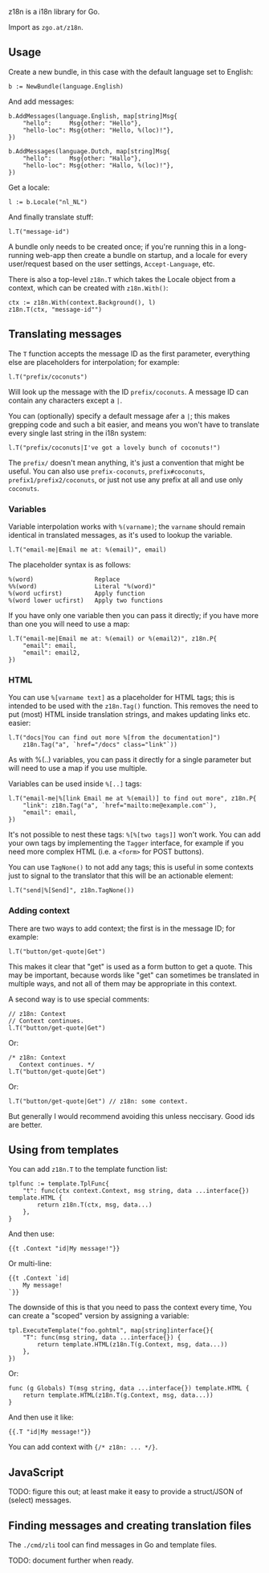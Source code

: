 z18n is a i18n library for Go.

Import as `zgo.at/z18n`.

Usage
-----
Create a new bundle, in this case with the default language set to English:

	b := NewBundle(language.English)

And add messages:

	b.AddMessages(language.English, map[string]Msg{
		"hello":     Msg{other: "Hello"},
		"hello-loc": Msg{other: "Hello, %(loc)!"},
	})

	b.AddMessages(language.Dutch, map[string]Msg{
		"hello":     Msg{other: "Hallo"},
		"hello-loc": Msg{other: "Hallo, %(loc)!"},
	})

Get a locale:

	l := b.Locale("nl_NL")

And finally translate stuff:

    l.T("message-id")

A bundle only needs to be created once; if you're running this in a long-running
web-app then create a bundle on startup, and a locale for every user/request
based on the user settings, `Accept-Language`, etc.

There is also a top-level `z18n.T` which takes the Locale object from a context,
which can be created with `z18n.With()`:

    ctx := z18n.With(context.Background(), l)
    z18n.T(ctx, "message-id"")


Translating messages
--------------------
The `T` function accepts the message ID as the first parameter, everything else
are placeholders for interpolation; for example:

    l.T("prefix/coconuts")

Will look up the message with the ID `prefix/coconuts`. A message ID can contain
any characters except a `|`.

You can (optionally) specify a default message afer a `|`; this makes grepping
code and such a bit easier, and means you won't have to translate every single
last string in the i18n system:

    l.T("prefix/coconuts|I've got a lovely bunch of coconuts!")

The `prefix/` doesn't mean anything, it's just a convention that might be
useful. You can also use `prefix-coconuts`, `prefix#coconuts`,
`prefix1/prefix2/coconuts`, or just not use any prefix at all and use only
`coconuts`.

### Variables

Variable interpolation works with `%(varname)`; the `varname` should remain
identical in translated messages, as it's used to lookup the variable.

    l.T("email-me|Email me at: %(email)", email)

The placeholder syntax is as follows:

    %(word)                 Replace
    %%(word)                Literal "%(word)"
    %(word ucfirst)         Apply function
    %(word lower ucfirst)   Apply two functions

If you have only one variable then you can pass it directly; if you have more
than one you will need to use a map:

    l.T("email-me|Email me at: %(email) or %(email2)", z18n.P{
        "email": email,
        "email": email2,
    })

### HTML

You can use `%[varname text]` as a placeholder for HTML tags; this is intended
to be used with the `z18n.Tag()` function. This removes the need to put (most)
HTML inside translation strings, and makes updating links etc. easier:

    l.T("docs|You can find out more %[from the documentation]")
        z18n.Tag("a", `href="/docs" class="link"`))

As with %(..) variables, you can pass it directly for a single parameter but
will need to use a map if you use multiple.

Variables can be used inside `%[..]` tags:

    l.T("email-me|%[link Email me at %(email)] to find out more", z18n.P{
        "link": z18n.Tag("a", `href="mailto:me@example.com"`),
        "email": email,
    })

It's not possible to nest these tags: `%[%[two tags]]` won't work. You can add
your own tags by implementing the `Tagger` interface, for example if you need
more complex HTML (i.e. a `<form>` for POST buttons).

You can use `TagNone()` to not add any tags; this is useful in some contexts
just to signal to the translator that this will be an actionable element:

    l.T("send|%[Send]", z18n.TagNone())

### Adding context

There are two ways to add context; the first is in the message ID; for example:

    l.T("button/get-quote|Get")

This makes it clear that "get" is used as a form button to get a quote. This may
be important, because words like "get" can sometimes be translated in multiple
ways, and not all of them may be appropriate in this context.

A second way is to use special comments:


    // z18n: Context
    // Context continues.
    l.T("button/get-quote|Get")

Or:

    /* z18n: Context
       Context continues. */
    l.T("button/get-quote|Get")

Or:

    l.T("button/get-quote|Get") // z18n: some context.

But generally I would recommend avoiding this unless neccisary. Good ids are
better.

Using from templates
--------------------

You can add `z18n.T` to the template function list:

	tplfunc := template.TplFunc{
        "t": func(ctx context.Context, msg string, data ...interface{}) template.HTML {
            return z18n.T(ctx, msg, data...)
        },
    }

And then use:

    {{t .Context "id|My message!"}}

Or multi-line:

    {{t .Context `id|
        My message!
    `}}

The downside of this is that you need to pass the context every time, You can
create a "scoped" version by assigning a variable:

    tpl.ExecuteTemplate("foo.gohtml", map[string]interface{}{
        "T": func(msg string, data ...interface{}) {
            return template.HTML(z18n.T(g.Context, msg, data...))
        },
    })

Or:

    func (g Globals) T(msg string, data ...interface{}) template.HTML {
        return template.HTML(z18n.T(g.Context, msg, data...))
    }

And then use it like:

    {{.T "id|My message!"}}

You can add context with `{/* z18n: ... */}`.


JavaScript
----------
TODO: figure this out; at least make it easy to provide a struct/JSON of
(select) messages.


Finding messages and creating translation files
-----------------------------------------------
The `./cmd/zli` tool can find messages in Go and template files.

TODO: document further when ready.


[go-i18n]: https://github.com/nicksnyder/go-i18n
